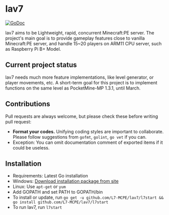 # lav7
[![GoDoc](https://godoc.org/github.com/L7-MCPE/lav7?status.svg)](https://godoc.org/github.com/L7-MCPE/lav7)

lav7 aims to be Lightweight, rapid, concurrent Minecraft:PE server.
The project's main goal is to provide gameplay features close to vanilla Minecraft:PE server, and handle 15~20 players on ARM11 CPU server, such as Raspberry Pi B+ Model.

## Current project status
lav7 needs much more feature implementations, like level generator, or player movements, etc. A short-term goal for this project is to implement functions on the same level as PocketMine-MP 1.3.1, until March.

## Contributions
Pull requests are always welcome, but please check these before writing pull request:
 - **Format your codes.** Unifying coding styles are important to collaborate. Please follow suggestions from `gofmt`, `golint`, `go vet` if you can.
  - Exception: You can omit documentation comment of exported items if it could be useless.

## Installation
 - Requirements: Latest Go installation
  - Windows: [Download installation package from site](https://golang.org/dl/)
  - Linux: Use `apt-get` or `yum`
 - Add GOPATH and set PATH to GOPATH/bin
 - To install or update, run `go get -u github.com/L7-MCPE/lav7/l7start && go install github.com/L7-MCPE/lav7/l7start`
 - To run lav7, run `l7start`
